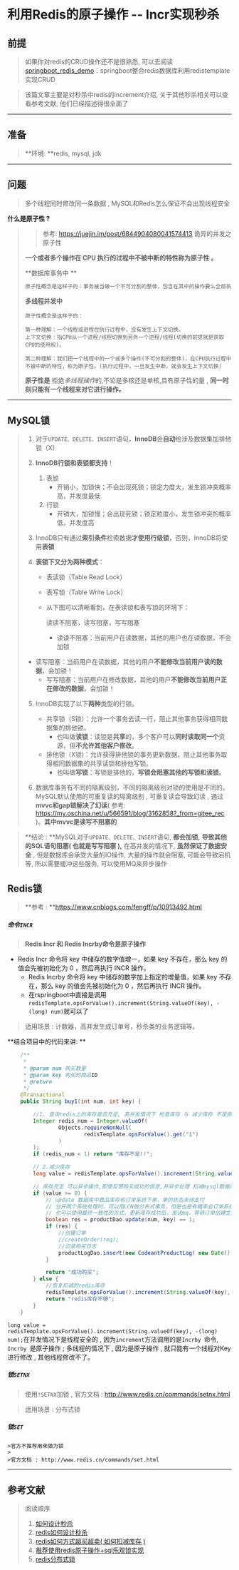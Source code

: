 # 利用Redis的原子操作 -- Incr实现秒杀

## 前提

> 如果你对redis的CRUD操作还不是很熟悉, 可以去阅读[springboot_redis_demo](https://github.com/LiJinHongPassion/springboot/tree/master/springboot-redis-demo)：springboot整合redis数据库利用redistemplate实现CRUD

> 该篇文章主要是对秒杀中redis的increment介绍, 关于其他秒杀相关可以查看参考文献, 他们已经描述得很全面了

---

## 准备

> **环境: **redis, mysql, jdk

---

## 问题

> 多个线程同时修改同一条数据 , MySQL和Redis怎么保证不会出现线程安全

**什么是原子性 ?** 

> > 参考: https://juejin.im/post/6844904080041574413	 诡异的并发之原子性
>
> **一个或者多个操作在 CPU 执行的过程中不被中断的特性称为原子性 。**
>
> **数据库事务中 **
>
> ```tex
> 原子性概念是这样子的：事务被当做一个不可分割的整体，包含在其中的操作要么全部执行，要么全部不执行。且事务在执行过程中如果发生错误，会被回滚到事务开始前的状态，就像这个事务没有执行一样。（也就是说：事务要么被执行，要么一个都没被执行）
> ```
>
> **多线程并发中**
>
> ```
> 原子性概念是这样子的：
> 
> 第一种理解：一个线程或进程在执行过程中，没有发生上下文切换。
> 上下文切换：指CPU从一个进程/线程切换到另外一个进程/线程(切换的前提就是获取CPU的使用权)。
> 
> 第二种理解：我们把一个线程中的一个或多个操作(不可分割的整体)，在CPU执行过程中不被中断的特性，称为原子性。(执行过程中，一旦发生中断，就会发生上下文切换)
> ```
>
> 
>
> **原子性是**  拒绝*多线程操作*的,不论是多核还是单核,具有原子性的量 ,  **同一时刻只能有一个线程来对它进行操作。**

---

## MySQL锁

> 1. 对于`UPDATE、DELETE、INSERT`语句，**InnoDB**会**自动**给涉及数据集加排他锁（X)
>
> 2. **InnoDB行锁和表锁都支持**！
>
>    1. 表锁
>       - 开销小，加锁快；不会出现死锁；锁定力度大，发生锁冲突概率高，并发度最低
>    2. 行锁
>       - 开销大，加锁慢；会出现死锁；锁定粒度小，发生锁冲突的概率低，并发度高
>
> 3. InnoDB只有通过**索引条件**检索数据**才使用行级锁**，否则，InnoDB将使用**表锁**
>
> 4. **表锁下又分为两种模式**：
>
>    - 表读锁（Table Read Lock）
>
>    - 表写锁（Table Write Lock）
>
>    - 从下图可以清晰看到，在表读锁和表写锁的环境下：
>
>      读读不阻塞，读写阻塞，写写阻塞
>
>      - 读读不阻塞：当前用户在读数据，其他的用户也在读数据，不会加锁
> - 读写阻塞：当前用户在读数据，其他的用户**不能修改当前用户读的数据**，会加锁！
>      - 写写阻塞：当前用户在修改数据，其他的用户**不能修改当前用户正在修改的数据**，会加锁！
>
>  5. InnoDB实现了以下**两种**类型的行锁。
>
>     - 共享锁（S锁）：允许一个事务去读一行，阻止其他事务获得相同数据集的排他锁。
>       - 也叫做**读锁**：读锁是**共享**的，多个客户可以**同时读取同一个**资源，但**不允许其他客户修改**。
>     - 排他锁（X锁)：允许获得排他锁的事务更新数据，阻止其他事务取得相同数据集的共享读锁和排他写锁。
>       - 也叫做**写锁**：写锁是排他的，**写锁会阻塞其他的写锁和读锁**。
>  6. 数据库事务有不同的隔离级别，不同的隔离级别对锁的使用是不同的。MySQL默认使用的可重复读的隔离级别 , 可重复读会导致幻读 , 通过**mvvc和gap锁解决了幻读**( 参考: https://my.oschina.net/u/566591/blog/3162858?_from=gitee_rec )。**其中mvvc是读写不阻塞的**

> **结论 : **MySQL对于`UPDATE、DELETE、INSERT`语句, **都会加锁,** **导致其他的SQL语句阻塞( 也就是写写阻塞 ),** 在高并发的情况下, **虽然保证了数据安全** , 但是数据库会承受大量的IO操作, 大量的操作就会阻塞, 可能会导致宕机等, 所以需要缓冲这些服务, 可以使用MQ来异步操作

## Redis锁

> **参考 : **https://www.cnblogs.com/fengff/p/10913492.html

##### 命令`INCR`

> **Redis Incr 和 Redis Incrby命令是原子操作**

- Redis Incr 命令将 key 中储存的数字值增一，如果 key 不存在，那么 key 的值会先被初始化为 0 ，然后再执行 INCR 操作。
  - Redis Incrby 命令将 key 中储存的数字加上指定的增量值，如果 key 不存在，那么 key 的值会先被初始化为 0 ，然后再执行 INCR 操作。
  - 在rspringboot中直接是调用`redisTemplate.opsForValue().increment(String.valueOf(key), -(long) num)`就可以了

> 适用场景 : 计数器，高并发生成订单号，秒杀类的业务逻辑等。

**结合项目中的代码来讲: **

```java
	/**
     *
     * @param num 购买数量
     * @param key 购买的商品ID
     * @return
     */
    @Transactional
    public String buy1(int num, int key) {

        //1. 查询redis上的库存是否充足, 高并发情况下 检查库存 与 减少库存 不是原子性，  以 increment > 0 为准      *
        Integer redis_num = Integer.valueOf(
                Objects.requireNonNull(
                        redisTemplate.opsForValue().get("1")
                )
        );
        if (redis_num < 1) return "库存不足!!";

        // 2.减少库存
        long value = redisTemplate.opsForValue().increment(String.valueOf(key), -(long) num);

        // 库存充足 可以异步操作,即使反馈购买成功的信息,并异步处理 扣减mysql数据库并生成订单
        if (value >= 0) {
            // update 数据库中商品库存和订单系统下单，单的状态未待支付
            // 分开两个系统处理时，可以用LCN做分布式事务，但是也是有概率会订单系统的网络超时
            // 也可以使用最终一致性的方式，更新库存成功后，发送mq，等待订单创建生成回调。
            boolean res = productDao.update(num, key) == 1;
            if (res) {
                //创建订单
                //createOrder(req);
                //记录购买日志
                productLogDao.insert(new CodeantProductLog( new Date(), key, num ));
            }

            return "成功购买";
        } else {
            //恢复扣减的redis库存
            redisTemplate.opsForValue().increment(String.valueOf(key), (long) num);
            return "redis库存不够";
        }
    }
```

`long value = redisTemplate.opsForValue().increment(String.valueOf(key), -(long) num);`在并发情况下是线程安全的 , 因为`increment`方法调用的是`Incrby `命令, `Incrby `是原子操作 ; 多线程的情况下 , 因为是原子操作 , 就只能有一个线程对Key进行修改 , 其他线程修改不了。

##### 锁`SETNX`

> 使用`!SETNX`加锁 , 官方文档 : http://www.redis.cn/commands/setnx.html

> 适用场景 : 分布式锁

##### 锁`SET`

	>官方不推荐用来做为锁
	>
	>官方文档 : http://www.redis.cn/commands/set.html

---

## 参考文献

> 阅读顺序
>
> 1. [如何设计秒杀](https://www.zhihu.com/question/54895548/answer/923987542)
> 2. [redis如何设计秒杀](https://blog.csdn.net/shendl/article/details/51092916?utm_medium=distribute.pc_relevant_t0.none-task-blog-BlogCommendFromMachineLearnPai2-1.nonecase&depth_1-utm_source=distribute.pc_relevant_t0.none-task-blog-BlogCommendFromMachineLearnPai2-1.nonecase)
> 3. [redis如何方式超买超卖( 如何扣减库存 )](https://mp.weixin.qq.com/s/cdnRmiUFJTIYJVMfgJJw_Q)
> 4. [推荐使用redis原子操作+sql乐观锁实现](https://copyfuture.com/blogs-details/20200510085548659corx8bjvdg9td64)
> 5. [redis分布式锁](https://www.cnblogs.com/jiawen010/articles/11350125.html)